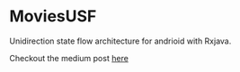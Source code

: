 # MoviesUSF
Unidirection state flow architecture for andrioid with Rxjava.

Checkout the medium post [here](https://medium.com/@susuthapa19961227/yet-another-uni-directional-state-flow-architecture-in-android-6957f5f3b37b)
